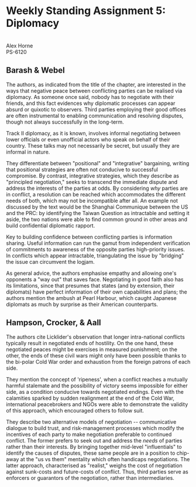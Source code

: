 # Weekly Standing Assignment 5: Diplomacy
\
Alex Horne
\
PS-6120

## Barash \& Webel

The authors, as indicated from the title of the chapter, are interested in the ways that negative peace between conflicting parties can be realised via diplomacy. As someone once said, nobody has to negotiate with their friends, and this fact evidences why diplomatic processes can appear absurd or quixotic to observers. Third parties employing their good offices are often instrumental to enabling communication and resolving disputes, though not always successfully in the long-term. 

Track II diplomacy, as it is known, involves informal negotiating between lower officials or even unofficial actors who speak on behalf of their country. These talks may not necessarily be secret, but usually they are informal in nature.

They differentiate between "positional" and "integrative" bargaining, writing that positional strategies are often not conducive to successful compromise. By contrast, integrative strategies, which they describe as "principled negotiation," seeks to transcend the immediate dispute and address the interests of the parties at odds. By considering *why* parties are in conflict, a resolution can be reached which accommodates the different needs of both, which may not be incompatible after all. An example not discussed by the text would be the Shanghai Communique between the US and the PRC: by identifying the Taiwan Question as intractable and setting it aside, the two nations were able to find common ground in other areas and build confidential diplomatic rapport.

Key to building confidence between conflicting parties is information sharing. Useful information can run the gamut from independent verification of commitments to awareness of the opposite parties high-priority issues. In conflicts which appear intractable, triangulating the issue by "bridging" the issue can circumvent the logjam.

As general advice, the authors emphasise empathy and allowing one's opponents a "way out" that saves face. Negotiating in good faith also has its limitations, since that presumes that states (and by extension, their diplomats) have perfect information of their own capabilities and plans; the authors mention the ambush at Pearl Harbour, which caught Japanese diplomats as much by surprise as their American counterparts. 

## Hampson, Crocker, \& Aall

The authors cite Licklider's observation that longer intra-national conflicts typically result in negotiated ends of hostility. On the one hand, these negotiated peaces might be exercises in measured punishment; on the other, the ends of these civil wars might only have been possible thanks to the bi-polar Cold War order and exhaustion from the foreign patrons of each side.

They mention the concept of 'ripeness', when a conflict reaches a mutually harmful stalemate and the possibility of victory seems impossible for either side, as a condition conducive towards negotiated endings. Even with the calamities sparked by sudden realignment at the end of the Cold War, international peacebrokers and NGOs were able to demonstrate the validity of this approach, which encouraged others to follow suit.

They describe two alternative models of negotiation -- communicative dialogue to build trust, and risk-management processes which modify the incentives of each party to make negotiation preferable to continued conflict. The former prefers to seek out and address the *needs* of parties rather than their interests. By bringing together mid-level "influentials" to identify the causes of disputes, these same people are in a position to chip-away at the "us vs them" mentality which often handicaps negotiations. The latter approach, characterised as "realist," weighs the cost of negotiation against sunk-costs and future-costs of conflict. Thus, third parties serve as enforcers or guarantors of the negotiation, rather than intermediaries.
